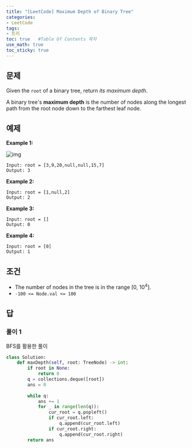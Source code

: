 ```yaml
---
title: "[LeetCode] Maximum Depth of Binary Tree"
categories: 
- LeetCode
tags:
- 트리
toc: true   #Table Of Contents 목차 
use_math: true
toc_sticky: true
---
```


## 문제

Given the `root` of a binary tree, return *its maximum depth*.

A binary tree's **maximum depth** is the number of nodes along the longest path from the root node down to the farthest leaf node.

## 예제

**Example 1:**

![img](https://assets.leetcode.com/uploads/2020/11/26/tmp-tree.jpg)

```
Input: root = [3,9,20,null,null,15,7]
Output: 3
```

**Example 2:**

```
Input: root = [1,null,2]
Output: 2
```

**Example 3:**

```
Input: root = []
Output: 0
```

**Example 4:**

```
Input: root = [0]
Output: 1
```

## 조건

- The number of nodes in the tree is in the range [0, $10^4$].
- `-100 <= Node.val <= 100`

## 답 

### 풀이 1

BFS를 활용한 풀이

```python
class Solution:
    def maxDepth(self, root: TreeNode) -> int:
    	if root in None:
            return 0
        q = collections.deque([root])
        ans = 0
        
        while q:
            ans += 1
            for _ in range(len(q)):
                cur_root = q.popleft()
                if cur_root.left:
                    q.append(cur_root.left)
                if cur_root.right:
                    q.append(cur_root.right)
        return ans
```









